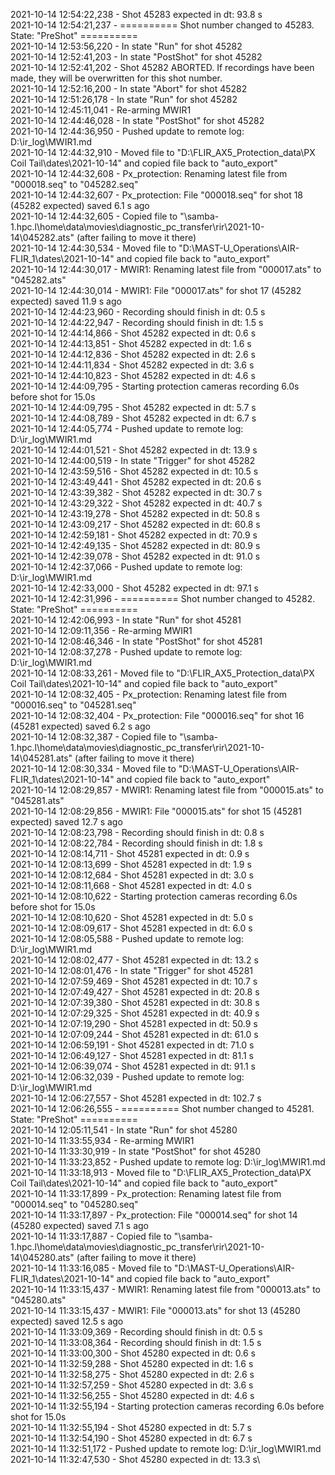 2021-10-14 12:54:22,238 - Shot 45283 expected in dt: 93.8 s\
2021-10-14 12:54:21,237 - ========== Shot number changed to 45283. State: "PreShot" ==========\
2021-10-14 12:53:56,220 - In state "Run" for shot 45282\
2021-10-14 12:52:41,203 - In state "PostShot" for shot 45282\
2021-10-14 12:52:41,202 - Shot 45282 ABORTED. If recordings have been made, they will be overwritten for this shot number.\
2021-10-14 12:52:16,200 - In state "Abort" for shot 45282\
2021-10-14 12:51:26,178 - In state "Run" for shot 45282\
2021-10-14 12:45:11,041 - Re-arming MWIR1\
2021-10-14 12:44:46,028 - In state "PostShot" for shot 45282\
2021-10-14 12:44:36,950 - Pushed update to remote log: D:\ir_log\MWIR1.md\
2021-10-14 12:44:32,910 - Moved file to "D:\FLIR_AX5_Protection_data\PX Coil Tail\dates\2021-10-14" and copied file back to "auto_export"\
2021-10-14 12:44:32,608 - Px_protection: Renaming latest file from "000018.seq" to "045282.seq"\
2021-10-14 12:44:32,607 - Px_protection: File "000018.seq" for shot 18 (45282 expected) saved 6.1 s ago\
2021-10-14 12:44:32,605 - Copied file to "\\samba-1.hpc.l\home\data\movies\diagnostic_pc_transfer\rir\2021-10-14\045282.ats" (after failing to move it there)\
2021-10-14 12:44:30,534 - Moved file to "D:\MAST-U_Operations\AIR-FLIR_1\dates\2021-10-14" and copied file back to "auto_export"\
2021-10-14 12:44:30,017 - MWIR1: Renaming latest file from "000017.ats" to "045282.ats"\
2021-10-14 12:44:30,014 - MWIR1: File "000017.ats" for shot 17 (45282 expected) saved 11.9 s ago\
2021-10-14 12:44:23,960 - Recording should finish in dt: 0.5 s\
2021-10-14 12:44:22,947 - Recording should finish in dt: 1.5 s\
2021-10-14 12:44:14,866 - Shot 45282 expected in dt: 0.6 s\
2021-10-14 12:44:13,851 - Shot 45282 expected in dt: 1.6 s\
2021-10-14 12:44:12,836 - Shot 45282 expected in dt: 2.6 s\
2021-10-14 12:44:11,834 - Shot 45282 expected in dt: 3.6 s\
2021-10-14 12:44:10,823 - Shot 45282 expected in dt: 4.6 s\
2021-10-14 12:44:09,795 - Starting protection cameras recording 6.0s before shot for 15.0s\
2021-10-14 12:44:09,795 - Shot 45282 expected in dt: 5.7 s\
2021-10-14 12:44:08,789 - Shot 45282 expected in dt: 6.7 s\
2021-10-14 12:44:05,774 - Pushed update to remote log: D:\ir_log\MWIR1.md\
2021-10-14 12:44:01,521 - Shot 45282 expected in dt: 13.9 s\
2021-10-14 12:44:00,519 - In state "Trigger" for shot 45282\
2021-10-14 12:43:59,516 - Shot 45282 expected in dt: 10.5 s\
2021-10-14 12:43:49,441 - Shot 45282 expected in dt: 20.6 s\
2021-10-14 12:43:39,382 - Shot 45282 expected in dt: 30.7 s\
2021-10-14 12:43:29,322 - Shot 45282 expected in dt: 40.7 s\
2021-10-14 12:43:19,278 - Shot 45282 expected in dt: 50.8 s\
2021-10-14 12:43:09,217 - Shot 45282 expected in dt: 60.8 s\
2021-10-14 12:42:59,181 - Shot 45282 expected in dt: 70.9 s\
2021-10-14 12:42:49,135 - Shot 45282 expected in dt: 80.9 s\
2021-10-14 12:42:39,078 - Shot 45282 expected in dt: 91.0 s\
2021-10-14 12:42:37,066 - Pushed update to remote log: D:\ir_log\MWIR1.md\
2021-10-14 12:42:33,000 - Shot 45282 expected in dt: 97.1 s\
2021-10-14 12:42:31,996 - ========== Shot number changed to 45282. State: "PreShot" ==========\
2021-10-14 12:42:06,993 - In state "Run" for shot 45281\
2021-10-14 12:09:11,356 - Re-arming MWIR1\
2021-10-14 12:08:46,346 - In state "PostShot" for shot 45281\
2021-10-14 12:08:37,278 - Pushed update to remote log: D:\ir_log\MWIR1.md\
2021-10-14 12:08:33,261 - Moved file to "D:\FLIR_AX5_Protection_data\PX Coil Tail\dates\2021-10-14" and copied file back to "auto_export"\
2021-10-14 12:08:32,405 - Px_protection: Renaming latest file from "000016.seq" to "045281.seq"\
2021-10-14 12:08:32,404 - Px_protection: File "000016.seq" for shot 16 (45281 expected) saved 6.2 s ago\
2021-10-14 12:08:32,387 - Copied file to "\\samba-1.hpc.l\home\data\movies\diagnostic_pc_transfer\rir\2021-10-14\045281.ats" (after failing to move it there)\
2021-10-14 12:08:30,334 - Moved file to "D:\MAST-U_Operations\AIR-FLIR_1\dates\2021-10-14" and copied file back to "auto_export"\
2021-10-14 12:08:29,857 - MWIR1: Renaming latest file from "000015.ats" to "045281.ats"\
2021-10-14 12:08:29,856 - MWIR1: File "000015.ats" for shot 15 (45281 expected) saved 12.7 s ago\
2021-10-14 12:08:23,798 - Recording should finish in dt: 0.8 s\
2021-10-14 12:08:22,784 - Recording should finish in dt: 1.8 s\
2021-10-14 12:08:14,711 - Shot 45281 expected in dt: 0.9 s\
2021-10-14 12:08:13,699 - Shot 45281 expected in dt: 1.9 s\
2021-10-14 12:08:12,684 - Shot 45281 expected in dt: 3.0 s\
2021-10-14 12:08:11,668 - Shot 45281 expected in dt: 4.0 s\
2021-10-14 12:08:10,622 - Starting protection cameras recording 6.0s before shot for 15.0s\
2021-10-14 12:08:10,620 - Shot 45281 expected in dt: 5.0 s\
2021-10-14 12:08:09,617 - Shot 45281 expected in dt: 6.0 s\
2021-10-14 12:08:05,588 - Pushed update to remote log: D:\ir_log\MWIR1.md\
2021-10-14 12:08:02,477 - Shot 45281 expected in dt: 13.2 s\
2021-10-14 12:08:01,476 - In state "Trigger" for shot 45281\
2021-10-14 12:07:59,469 - Shot 45281 expected in dt: 10.7 s\
2021-10-14 12:07:49,427 - Shot 45281 expected in dt: 20.8 s\
2021-10-14 12:07:39,380 - Shot 45281 expected in dt: 30.8 s\
2021-10-14 12:07:29,325 - Shot 45281 expected in dt: 40.9 s\
2021-10-14 12:07:19,290 - Shot 45281 expected in dt: 50.9 s\
2021-10-14 12:07:09,244 - Shot 45281 expected in dt: 61.0 s\
2021-10-14 12:06:59,191 - Shot 45281 expected in dt: 71.0 s\
2021-10-14 12:06:49,127 - Shot 45281 expected in dt: 81.1 s\
2021-10-14 12:06:39,074 - Shot 45281 expected in dt: 91.1 s\
2021-10-14 12:06:32,039 - Pushed update to remote log: D:\ir_log\MWIR1.md\
2021-10-14 12:06:27,557 - Shot 45281 expected in dt: 102.7 s\
2021-10-14 12:06:26,555 - ========== Shot number changed to 45281. State: "PreShot" ==========\
2021-10-14 12:05:11,541 - In state "Run" for shot 45280\
2021-10-14 11:33:55,934 - Re-arming MWIR1\
2021-10-14 11:33:30,919 - In state "PostShot" for shot 45280\
2021-10-14 11:33:23,852 - Pushed update to remote log: D:\ir_log\MWIR1.md\
2021-10-14 11:33:18,913 - Moved file to "D:\FLIR_AX5_Protection_data\PX Coil Tail\dates\2021-10-14" and copied file back to "auto_export"\
2021-10-14 11:33:17,899 - Px_protection: Renaming latest file from "000014.seq" to "045280.seq"\
2021-10-14 11:33:17,897 - Px_protection: File "000014.seq" for shot 14 (45280 expected) saved 7.1 s ago\
2021-10-14 11:33:17,887 - Copied file to "\\samba-1.hpc.l\home\data\movies\diagnostic_pc_transfer\rir\2021-10-14\045280.ats" (after failing to move it there)\
2021-10-14 11:33:16,085 - Moved file to "D:\MAST-U_Operations\AIR-FLIR_1\dates\2021-10-14" and copied file back to "auto_export"\
2021-10-14 11:33:15,437 - MWIR1: Renaming latest file from "000013.ats" to "045280.ats"\
2021-10-14 11:33:15,437 - MWIR1: File "000013.ats" for shot 13 (45280 expected) saved 12.5 s ago\
2021-10-14 11:33:09,369 - Recording should finish in dt: 0.5 s\
2021-10-14 11:33:08,364 - Recording should finish in dt: 1.5 s\
2021-10-14 11:33:00,300 - Shot 45280 expected in dt: 0.6 s\
2021-10-14 11:32:59,288 - Shot 45280 expected in dt: 1.6 s\
2021-10-14 11:32:58,275 - Shot 45280 expected in dt: 2.6 s\
2021-10-14 11:32:57,259 - Shot 45280 expected in dt: 3.6 s\
2021-10-14 11:32:56,255 - Shot 45280 expected in dt: 4.6 s\
2021-10-14 11:32:55,194 - Starting protection cameras recording 6.0s before shot for 15.0s\
2021-10-14 11:32:55,194 - Shot 45280 expected in dt: 5.7 s\
2021-10-14 11:32:54,190 - Shot 45280 expected in dt: 6.7 s\
2021-10-14 11:32:51,172 - Pushed update to remote log: D:\ir_log\MWIR1.md\
2021-10-14 11:32:47,530 - Shot 45280 expected in dt: 13.3 s\

